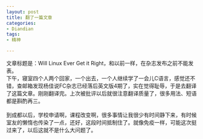 ```yaml
---
layout: post
title: 翻了一篇文章
categories:
- Diandian
tags:
- 精神

---
```

文章标题是：Will Linux Ever Get it Right，和以前一样，在杂志发布之前不能发表。
<br />下午，寝室四个人两个回家，一个出去，一个人继续学了一会儿C语言，感觉还不错，查邮箱发现杨佳说FC杂志已经落后英文版4期了，实在觉得耻辱，于是去翻译了这篇文章。刚刚翻译完。上次被批评以后就很注意翻译质量了，很多用法、短语都是斟酌再三。
<br />
<br />到成都以后，学校申请啊，课程改变啊，很多事情让我很少有时间静下来，有时候室友的懒惰也传染了一点，还好，这段时间抵制住了。就像免疫一样，可能这次挺过来了，以后这就不是什么大问题了。
<br />